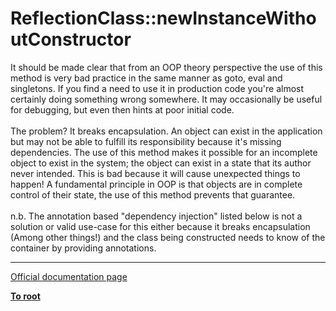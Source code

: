 # ReflectionClass::newInstanceWithoutConstructor



It should be made clear that from an OOP theory perspective the use of this method is very bad practice in the same manner as goto, eval and singletons. If you find a need to use it in production code you&apos;re almost certainly doing something wrong somewhere. It may occasionally be useful for debugging, but even then hints at poor initial code.<br><br>The problem? It breaks encapsulation. An object can exist in the application but may not be able to fulfill its responsibility because it&apos;s missing dependencies. The use of this method makes it possible for an incomplete object to exist in the system; the object can exist in a state that its author never intended. This is bad because it will cause unexpected things to happen! A fundamental principle in OOP is that objects are in complete control of their state, the use of this method prevents that guarantee. <br><br>n.b. The annotation based "dependency injection" listed below is not a solution or valid use-case for this either because it breaks encapsulation (Among other things!) and the class being constructed needs to know of the container by providing annotations.  

---

[Official documentation page](https://www.php.net/manual/en/reflectionclass.newinstancewithoutconstructor.php)

**[To root](/README.md)**